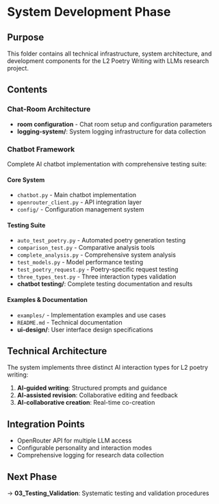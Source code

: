 # System Development Phase

## Purpose
This folder contains all technical infrastructure, system architecture, and development components for the L2 Poetry Writing with LLMs research project.

## Contents

### Chat-Room Architecture
- **room configuration** - Chat room setup and configuration parameters
- **logging-system/**: System logging infrastructure for data collection

### Chatbot Framework
Complete AI chatbot implementation with comprehensive testing suite:

#### Core System
- `chatbot.py` - Main chatbot implementation
- `openrouter_client.py` - API integration layer
- `config/` - Configuration management system

#### Testing Suite
- `auto_test_poetry.py` - Automated poetry generation testing
- `comparison_test.py` - Comparative analysis tools
- `complete_analysis.py` - Comprehensive system analysis
- `test_models.py` - Model performance testing
- `test_poetry_request.py` - Poetry-specific request testing
- `three_types_test.py` - Three interaction types validation
- **chatbot testing/**: Complete testing documentation and results

#### Examples & Documentation
- `examples/` - Implementation examples and use cases
- `README.md` - Technical documentation
- **ui-design/**: User interface design specifications

## Technical Architecture
The system implements three distinct AI interaction types for L2 poetry writing:
1. **AI-guided writing**: Structured prompts and guidance
2. **AI-assisted revision**: Collaborative editing and feedback
3. **AI-collaborative creation**: Real-time co-creation

## Integration Points
- OpenRouter API for multiple LLM access
- Configurable personality and interaction modes
- Comprehensive logging for research data collection

## Next Phase
→ **03_Testing_Validation**: Systematic testing and validation procedures